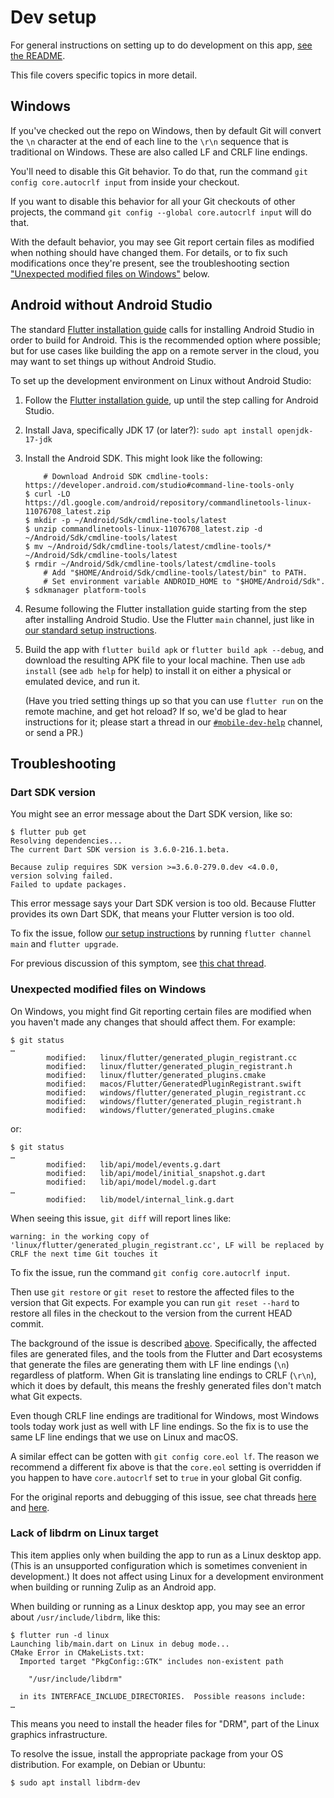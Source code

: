 # Dev setup

For general instructions on setting up to do development
on this app, [see the README][readme-setup].

This file covers specific topics in more detail.

[readme-setup]: https://github.com/zulip/zulip-flutter#setting-up


<div id="autocrlf" />

## Windows

If you've checked out the repo on Windows, then by default
Git will convert the `\n` character at the end of each line
to the `\r\n` sequence that is traditional on Windows.
These are also called LF and CRLF line endings.

You'll need to disable this Git behavior.  To do that, run
the command
`git config core.autocrlf input`
from inside your checkout.

If you want to disable this behavior for all your Git checkouts
of other projects, the command
`git config --global core.autocrlf input`
will do that.

With the default behavior, you may see Git report certain files
as modified when nothing should have changed them.  For details,
or to fix such modifications once they're present,
see the troubleshooting section
["Unexpected modified files on Windows"](#windows-modified-files)
below.


## Android without Android Studio

The standard [Flutter installation guide](https://docs.flutter.dev/get-started/install)
calls for installing Android Studio in order to build for Android.
This is the recommended option where possible; but for use cases
like building the app on a remote server in the cloud, you may want
to set things up without Android Studio.

To set up the development environment on Linux without Android Studio:

1. Follow the [Flutter installation guide](https://docs.flutter.dev/get-started/install),
   up until the step calling for Android Studio.

2. Install Java, specifically JDK 17 (or later?):
   `sudo apt install openjdk-17-jdk`

3. Install the Android SDK.  This might look like the following:

   ```
       # Download Android SDK cmdline-tools: https://developer.android.com/studio#command-line-tools-only
   $ curl -LO https://dl.google.com/android/repository/commandlinetools-linux-11076708_latest.zip
   $ mkdir -p ~/Android/Sdk/cmdline-tools/latest
   $ unzip commandlinetools-linux-11076708_latest.zip -d ~/Android/Sdk/cmdline-tools/latest
   $ mv ~/Android/Sdk/cmdline-tools/latest/cmdline-tools/* ~/Android/Sdk/cmdline-tools/latest
   $ rmdir ~/Android/Sdk/cmdline-tools/latest/cmdline-tools
       # Add "$HOME/Android/Sdk/cmdline-tools/latest/bin" to PATH.
       # Set environment variable ANDROID_HOME to "$HOME/Android/Sdk".
   $ sdkmanager platform-tools
   ```

4. Resume following the Flutter installation guide
   starting from the step after installing Android Studio.
   Use the Flutter `main` channel, just like in
   [our standard setup instructions][readme-setup].

5. Build the app with `flutter build apk`
   or `flutter build apk --debug`, and
   download the resulting APK file to your local machine.
   Then use `adb install` (see `adb help` for help)
   to install it on either a physical or emulated device,
   and run it.

   (Have you tried setting things up so that you can use
   `flutter run` on the remote machine, and get hot reload?
   If so, we'd be glad to hear instructions for it;
   please start a thread in our [`#mobile-dev-help`][] channel,
   or send a PR.)

[`#mobile-dev-help`]: https://chat.zulip.org/#narrow/stream/516-mobile-dev-help


## Troubleshooting

<div id="dart-sdk" />

### Dart SDK version

You might see an error message about the Dart SDK version,
like so:
```
$ flutter pub get
Resolving dependencies...
The current Dart SDK version is 3.6.0-216.1.beta.

Because zulip requires SDK version >=3.6.0-279.0.dev <4.0.0,
version solving failed.
Failed to update packages.
```

This error message says your Dart SDK version is too old.
Because Flutter provides its own Dart SDK,
that means your Flutter version is too old.

To fix the issue, follow [our setup instructions][readme-setup]
by running `flutter channel main` and `flutter upgrade`.

For previous discussion of this symptom, see
[this chat thread](https://chat.zulip.org/#narrow/stream/516-mobile-dev-help/topic/setup.3A.20Dart.20SDK.20dev.20version/near/1831351).


<div id="windows-modified-files" />

### Unexpected modified files on Windows

On Windows, you might find Git reporting certain files are modified
when you haven't made any changes that should affect them.  For
example:
```
$ git status
…
        modified:   linux/flutter/generated_plugin_registrant.cc
        modified:   linux/flutter/generated_plugin_registrant.h
        modified:   linux/flutter/generated_plugins.cmake
        modified:   macos/Flutter/GeneratedPluginRegistrant.swift
        modified:   windows/flutter/generated_plugin_registrant.cc
        modified:   windows/flutter/generated_plugin_registrant.h
        modified:   windows/flutter/generated_plugins.cmake
```

or:
```
$ git status
…
        modified:   lib/api/model/events.g.dart
        modified:   lib/api/model/initial_snapshot.g.dart
        modified:   lib/api/model/model.g.dart
…
        modified:   lib/model/internal_link.g.dart
```

When seeing this issue, `git diff` will report lines like:
```
warning: in the working copy of 'linux/flutter/generated_plugin_registrant.cc', LF will be replaced by CRLF the next time Git touches it
```

To fix the issue, run the command `git config core.autocrlf input`.

Then use `git restore` or `git reset` to restore the affected files
to the version that Git expects.
For example you can run `git reset --hard` to restore all files
in the checkout to the version from the current HEAD commit.

The background of the issue is described [above](#autocrlf).
Specifically, the affected files are generated files,
and the tools from the Flutter and Dart ecosystems that
generate the files are generating them with LF line endings (`\n`)
regardless of platform.  When Git is translating line endings
to CRLF (`\r\n`), which it does by default, this means the
freshly generated files don't match what Git expects.

Even though CRLF line endings are traditional for Windows,
most Windows tools today work just as well with LF line endings.
So the fix is to use the same LF line endings that we use
on Linux and macOS.

A similar effect can be gotten with `git config core.eol lf`.
The reason we recommend a different fix above is that
the `core.eol` setting is overridden if you happen to have
`core.autocrlf` set to `true` in your global Git config.

For the original reports and debugging of this issue, see
chat threads
[here](https://chat.zulip.org/#narrow/stream/243-mobile-team/topic/flutter.20json_annotation.20unexpected.20behavior/near/1824410)
and [here](https://chat.zulip.org/#narrow/stream/516-mobile-dev-help/topic/generated.20plugin.20files.20changed/near/1944826).


<div id="libdrm" />

### Lack of libdrm on Linux target

This item applies only when building the app to run as a Linux desktop
app.  (This is an unsupported configuration which is sometimes
convenient in development.)  It does not affect using Linux for a
development environment when building or running Zulip as an Android
app.

When building or running as a Linux desktop app, you may see an error
about `/usr/include/libdrm`, like this:
```
$ flutter run -d linux
Launching lib/main.dart on Linux in debug mode...
CMake Error in CMakeLists.txt:
  Imported target "PkgConfig::GTK" includes non-existent path

    "/usr/include/libdrm"

  in its INTERFACE_INCLUDE_DIRECTORIES.  Possible reasons include:
…
```

This means you need to install the header files for "DRM", part of the
Linux graphics infrastructure.

To resolve the issue, install the appropriate package from your OS
distribution.  For example, on Debian or Ubuntu:
```
$ sudo apt install libdrm-dev
```
